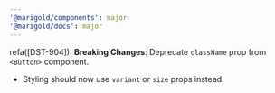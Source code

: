 ```yaml
---
'@marigold/components': major
'@marigold/docs': major
---
```


refa([DST-904]): **Breaking Changes**: Deprecate `className` prop from `<Button>` component.

- Styling should now use `variant` or `size` props instead.  
